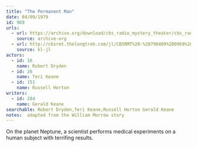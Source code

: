 ```yaml
---
title: "The Permanent Man"
date: 04/09/1979
id: 969
urls: 
  - url: https://archive.org/download/cbs_radio_mystery_theater/cbs_radio_mystery_theater-0951-1000.zip/cbs_radio_mystery_theater-0951-1000%2Fcbsrmt_0969_the_permanent_man.mp3
    source: archive-org
  - url: http://cbsrmt.thelongtrek.com/jl/CBSRMT%20-%20790409%200969%20The%20Permanent%20Man_jl.mp3
    source: kl-jl
actors:  
  - id: 16
    name: Robert Dryden  
  - id: 26
    name: Teri Keane  
  - id: 151
    name: Russell Horton
writers:  
  - id: 284
    name: Gerald Keane
searchable: Robert Dryden,Teri Keane,Russell Horton Gerald Keane
notes:  adapted from the William Morrow story
---
```

On the planet Neptune, a scientist performs medical experiments on a human subject with terrifing results.